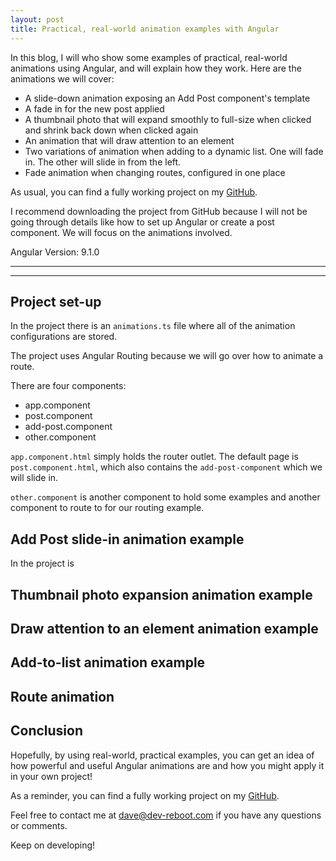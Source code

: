 ```yaml
---
layout: post
title: Practical, real-world animation examples with Angular
---
```


In this blog, I will who show some examples of practical, real-world animations using Angular, and will explain how they work.   Here are the animations we will cover: 
- A slide-down animation exposing an Add Post component's template
- A fade in for the new post applied
- A thumbnail photo that will expand smoothly to full-size when clicked and shrink back down when clicked again
- An animation that will draw attention to an element
- Two variations of animation when adding to a dynamic list.  One will fade in.  The other will slide in from the left. 
- Fade animation when changing routes, configured in one place

As usual, you can find a fully working project on my [GitHub](https://github.com/DaveStaudenmaier/animations).

I recommend downloading the project from GitHub because I will not be going through details like how to set up Angular or create a post component.   We will focus on the animations involved.  

Angular Version: 9.1.0

----
****

## Project set-up

In the project there is an `animations.ts` file where all of the animation configurations are stored.  

The project uses Angular Routing because we will go over how to animate a route. 

There are four components:
- app.component
- post.component
- add-post.component
- other.component

`app.component.html` simply holds the router outlet.  The default page is `post.component.html`, which also contains the `add-post-component` which we will slide in.  

`other.component` is another component to hold some examples and another component to route to for our routing example.

## Add Post slide-in animation example

In the project is 
## Thumbnail photo expansion animation example

## Draw attention to an element animation example

## Add-to-list animation example

## Route animation

## Conclusion

Hopefully, by using real-world, practical examples, you can get an idea of how powerful and useful Angular animations are and how you might apply it in your own project!

As a reminder, you can find a fully working project on my [GitHub](https://github.com/DaveStaudenmaier/animations).

Feel free to contact me at [dave@dev-reboot.com](mailto:dave@dev-reboot.com) if you have any questions or comments. 

Keep on developing!


